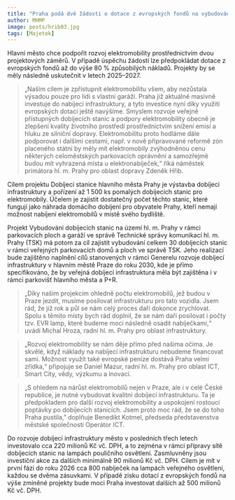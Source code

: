 ```yaml
---
title: "Praha podá dvě žádosti o dotace z evropských fondů na vybudování dobíjecích stanic pro elektromobily"
author: MHMP
image: posts/hrib03.jpg
tags: [Majetek]
---
```

 
Hlavní město chce podpořit rozvoj elektromobility prostřednictvím dvou projektových záměrů. V případě úspěchu žádostí lze předpokládat dotace z evropských fondů až do výše 80 % způsobilých nákladů. Projekty by se měly následně uskutečnit v letech 2025–2027.

> „Naším cílem je zpřístupnit elektromobilitu všem, aby nezůstala výsadou pouze pro lidi s vlastní garáží. Praha již aktuálně masivně investuje do nabíjecí infrastruktury, a tyto investice nyní díky využití evropských dotací ještě navýšíme. Smyslem rozvoje veřejně přístupných dobíjecích stanic a podpory elektromobility obecně je zlepšení kvality životního prostředí prostřednictvím snížení emisí a hluku ze silniční dopravy. Elektromobilitu proto hodláme dále podporovat i dalšími cestami, např. v nově připravované reformě zón placeného státní by měly mít elektromobily zvýhodněnou cenu některých celoměstských parkovacích oprávnění a samozřejmě budou mít vyhrazená místa u elektronabíječek,“ říká náměstek primátora hl. m. Prahy pro oblast dopravy Zdeněk Hřib.  

Cílem projektu Dobíjecí stanice hlavního města Prahy je výstavba dobíjecí infrastruktury a pořízení až 1 500 ks pomalých dobíjecích stanic pro elektromobily. Účelem je zajistit dostatečný počet těchto stanic, které fungují jako náhrada domácího dobíjení pro obyvatele Prahy, kteří nemají možnost nabíjení elektromobilů v místě svého bydliště.

Projekt Vybudování dobíjecích stanic na území hl. m. Prahy v rámci parkovacích ploch a garáží ve správě Technické správy komunikací hl. m. Prahy (TSK) má potom za cíl zajistit vybudování celkem 30 dobíjecích stanic v rámci veřejných parkovacích domů a ploch ve správě TSK. Jeho realizací bude zajištěno naplnění cílů stanovených v rámci Generelu rozvoje dobíjecí infrastruktury v hlavním městě Praze do roku 2030, kde je přímo specifikováno, že by veřejná dobíjecí infrastruktura měla být zajištěna i v rámci parkovišť hlavního města a P+R.

> „Díky našim projekcím ohledně počtu elektromobilů, jež budou v Praze jezdit, musíme posilovat infrastrukturu pro tato vozidla. Jsem rád, že již rok a půl se nám celý proces daří dokonce zrychlovat. Spolu s těmito místy bych rád doplnil, že se nám daří posilovat i počty tzv. EVR lamp, které budeme moci následně osadit nabíječkami,“ uvádí Michal Hroza, radní hl. m. Prahy pro oblast infrastruktury.

> „Rozvoj elektromobility se nám děje přímo před našima očima. Je skvělé, když náklady na nabíjecí infrastrukturu nebudeme financovat sami. Možnost využít také evropské peníze dostává Praha velmi zřídka,“ připojuje se Daniel Mazur, radní hl. m. Prahy pro oblast ICT, Smart City, vědy, výzkumu a inovací.

> „S ohledem na nárůst elektromobilů nejen v Praze, ale i v celé České republice, je nutné vybudovat kvalitní dobíjecí infrastrukturu. Ta je předpokladem pro další rozvoj elektromobility a uspokojení rostoucí poptávky po dobíjecích stanicích. Jsem proto moc rád, že se do toho Praha pustila,” doplňuje Benedikt Kotmel, předseda představenstva městské společnosti Operátor ICT.

Do rozvoje dobíjecí infrastruktury město v posledních třech letech investovalo cca 220 milionů Kč vč. DPH, a to zejména v rámci přípravy sítě dobíjecích stanic na lampách pouličního osvětlení. Zasmluvněny jsou investiční akce za dalších minimálně 90 milionů Kč vč. DPH. Cílem je mít v první fázi do roku 2026 cca 800 nabíječek na lampách veřejného osvětlení, každou se dvěma zásuvkami. V případě zisku dotací z evropských fondů na výše zmíněné projekty bude moci Praha investovat dalších až 500 milionů Kč vč. DPH.  
